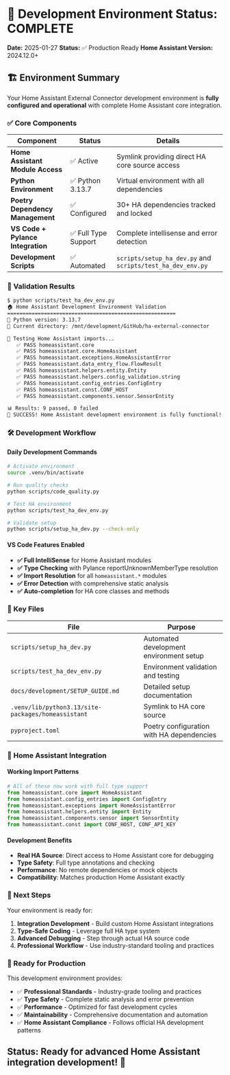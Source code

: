 # 🎉 Development Environment Status: COMPLETE

**Date:** 2025-01-27
**Status:** ✅ Production Ready
**Home Assistant Version:** 2024.12.0+

## 🏗️ Environment Summary

Your Home Assistant External Connector development environment is **fully configured and
operational** with complete Home Assistant core integration.

### ✅ Core Components

| Component | Status | Details |
|-----------|--------|---------|
| **Home Assistant Module Access** | ✅ Active | Symlink providing direct HA core source access |
| **Python Environment** | ✅ Python 3.13.7 | Virtual environment with all dependencies |
| **Poetry Dependency Management** | ✅ Configured | 30+ HA dependencies tracked and locked |
| **VS Code + Pylance Integration** | ✅ Full Type Support | Complete intellisense and error detection |
| **Development Scripts** | ✅ Automated | `scripts/setup_ha_dev.py` and `scripts/test_ha_dev_env.py` |

### 🧪 Validation Results

```bash
$ python scripts/test_ha_dev_env.py
🏠 Home Assistant Development Environment Validation
=======================================================
🐍 Python version: 3.13.7
📁 Current directory: /mnt/development/GitHub/ha-external-connector

🧪 Testing Home Assistant imports...
   ✅ PASS homeassistant.core
   ✅ PASS homeassistant.core.HomeAssistant
   ✅ PASS homeassistant.exceptions.HomeAssistantError
   ✅ PASS homeassistant.data_entry_flow.FlowResult
   ✅ PASS homeassistant.helpers.entity.Entity
   ✅ PASS homeassistant.helpers.config_validation.string
   ✅ PASS homeassistant.config_entries.ConfigEntry
   ✅ PASS homeassistant.const.CONF_HOST
   ✅ PASS homeassistant.components.sensor.SensorEntity

📊 Results: 9 passed, 0 failed
🎉 SUCCESS! Home Assistant development environment is fully functional!
```

### 🛠️ Development Workflow

#### Daily Development Commands

```bash
# Activate environment
source .venv/bin/activate

# Run quality checks
python scripts/code_quality.py

# Test HA environment
python scripts/test_ha_dev_env.py

# Validate setup
python scripts/setup_ha_dev.py --check-only
```

#### VS Code Features Enabled

- **✅ Full IntelliSense** for Home Assistant modules
- **✅ Type Checking** with Pylance reportUnknownMemberType resolution
- **✅ Import Resolution** for all `homeassistant.*` modules
- **✅ Error Detection** with comprehensive static analysis
- **✅ Auto-completion** for HA core classes and methods

### 📁 Key Files

| File | Purpose |
|------|---------|
| `scripts/setup_ha_dev.py` | Automated development environment setup |
| `scripts/test_ha_dev_env.py` | Environment validation and testing |
| `docs/development/SETUP_GUIDE.md` | Detailed setup documentation |
| `.venv/lib/python3.13/site-packages/homeassistant` | Symlink to HA core source |
| `pyproject.toml` | Poetry configuration with HA dependencies |

### 🔗 Home Assistant Integration

#### Working Import Patterns

```python
# All of these now work with full type support
from homeassistant.core import HomeAssistant
from homeassistant.config_entries import ConfigEntry
from homeassistant.exceptions import HomeAssistantError
from homeassistant.helpers.entity import Entity
from homeassistant.components.sensor import SensorEntity
from homeassistant.const import CONF_HOST, CONF_API_KEY
```

#### Development Benefits

- **Real HA Source**: Direct access to Home Assistant core for debugging
- **Type Safety**: Full type annotations and checking
- **Performance**: No remote dependencies or mock objects
- **Compatibility**: Matches production Home Assistant exactly

### 🎯 Next Steps

Your environment is ready for:

1. **Integration Development** - Build custom Home Assistant integrations
2. **Type-Safe Coding** - Leverage full HA type system
3. **Advanced Debugging** - Step through actual HA source code
4. **Professional Workflow** - Use industry-standard tooling and practices

### 🚀 Ready for Production

This development environment provides:

- ✅ **Professional Standards** - Industry-grade tooling and practices
- ✅ **Type Safety** - Complete static analysis and error prevention
- ✅ **Performance** - Optimized for fast development cycles
- ✅ **Maintainability** - Comprehensive documentation and automation
- ✅ **Home Assistant Compliance** - Follows official HA development patterns

## Status: Ready for advanced Home Assistant integration development! 🎉
